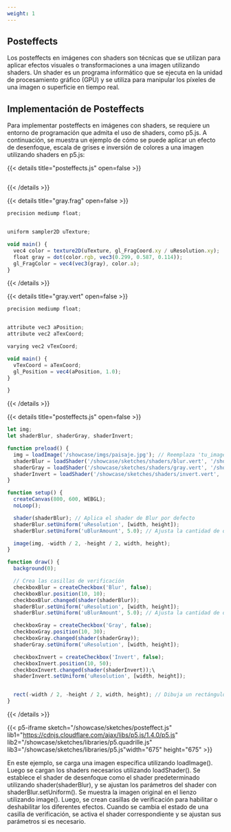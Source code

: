 ```yaml
---
weight: 1
---
```


## Posteffects

Los posteffects en imágenes con shaders son técnicas que se utilizan para aplicar efectos visuales o transformaciones a una imagen utilizando shaders. Un shader es un programa informático que se ejecuta en la unidad de procesamiento gráfico (GPU) y se utiliza para manipular los píxeles de una imagen o superficie en tiempo real.

## Implementación de Posteffects

Para implementar posteffects en imágenes con shaders, se requiere un entorno de programación que admita el uso de shaders, como p5.js. A continuación, se muestra un ejemplo de cómo se puede aplicar un efecto de desenfoque, escala de grises e inversión de colores a una imagen utilizando shaders en p5.js:

{{< details title="posteffects.js" open=false >}}

```javascript

```

{{< /details >}}

{{< details title="gray.frag" open=false >}}

```javascript
precision mediump float;


uniform sampler2D uTexture;

void main() {
  vec4 color = texture2D(uTexture, gl_FragCoord.xy / uResolution.xy);
  float gray = dot(color.rgb, vec3(0.299, 0.587, 0.114));
  gl_FragColor = vec4(vec3(gray), color.a);
}

```

{{< /details >}}

{{< details title="gray.vert" open=false >}}

```javascript
precision mediump float;


attribute vec3 aPosition;
attribute vec2 aTexCoord;

varying vec2 vTexCoord;

void main() {
  vTexCoord = aTexCoord;
  gl_Position = vec4(aPosition, 1.0);
}

}

```

{{< /details >}}

{{< details title="posteffects.js" open=false >}}

```javascript
let img;
let shaderBlur, shaderGray, shaderInvert;

function preload() {
  img = loadImage('/showcase/imgs/paisaje.jpg'); // Reemplaza 'tu_imagen.jpg' con la ruta de tu imagen
  shaderBlur = loadShader('/showcase/sketches/shaders/blur.vert', '/showcase/sketches/shaders/blur.frag');
  shaderGray = loadShader('/showcase/sketches/shaders/gray.vert', '/showcase/sketches/shaders/gray.frag');
  shaderInvert = loadShader('/showcase/sketches/shaders/invert.vert', '/showcase/sketches/shaders/invert.frag');
}

function setup() {
  createCanvas(800, 600, WEBGL);
  noLoop();

  shader(shaderBlur); // Aplica el shader de Blur por defecto
  shaderBlur.setUniform('uResolution', [width, height]);
  shaderBlur.setUniform('uBlurAmount', 5.0); // Ajusta la cantidad de desenfoque

  image(img, -width / 2, -height / 2, width, height);
}

function draw() {
  background(0);

  // Crea las casillas de verificación
  checkboxBlur = createCheckbox('Blur', false);
  checkboxBlur.position(10, 10);
  checkboxBlur.changed(shader(shaderBlur));
  shaderBlur.setUniform('uResolution', [width, height]);
  shaderBlur.setUniform('uBlurAmount', 5.0); // Ajusta la cantidad de desenfoque

  checkboxGray = createCheckbox('Gray', false);
  checkboxGray.position(10, 30);
  checkboxGray.changed(shader(shaderGray));
  shaderGray.setUniform('uResolution', [width, height]);

  checkboxInvert = createCheckbox('Invert', false);
  checkboxInvert.position(10, 50);
  checkboxInvert.changed(shader(shaderInvert));\
  shaderInvert.setUniform('uResolution', [width, height]);


  rect(-width / 2, -height / 2, width, height); // Dibuja un rectángulo para aplicar el shader
}
```

{{< /details >}}

{{< p5-iframe sketch="/showcase/sketches/posteffect.js" lib1="https://cdnjs.cloudflare.com/ajax/libs/p5.js/1.4.0/p5.js" lib2="/showcase/sketches/libraries/p5.quadrille.js" lib3="/showcase/sketches/libraries/p5.js"width="675" height="675" >}}

En este ejemplo, se carga una imagen específica utilizando loadImage(). Luego se cargan los shaders necesarios utilizando loadShader(). Se establece el shader de desenfoque como el shader predeterminado utilizando shader(shaderBlur), y se ajustan los parámetros del shader con shaderBlur.setUniform(). Se muestra la imagen original en el lienzo utilizando image(). Luego, se crean casillas de verificación para habilitar o deshabilitar los diferentes efectos. Cuando se cambia el estado de una casilla de verificación, se activa el shader correspondiente y se ajustan sus parámetros si es necesario.